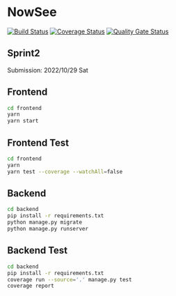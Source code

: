 # NowSee

[![Build Status](https://app.travis-ci.com/swsnu/swppfall2022-team6.svg?branch=main)](https://app.travis-ci.com/swsnu/swppfall2022-team6)
[![Coverage Status](https://coveralls.io/repos/github/swsnu/swppfall2022-team6/badge.svg?branch=main&kill_cache=1)](https://coveralls.io/github/swsnu/swppfall2022-team6?branch=main)
[![Quality Gate Status](https://sonarcloud.io/api/project_badges/measure?project=swsnu_swppfall2022-team6&metric=alert_status)](https://sonarcloud.io/dashboard?id=swsnu_swppfall2022-team6)

## Sprint2
Submission: 2022/10/29 Sat

## Frontend

```bash
cd frontend
yarn
yarn start
```

## Frontend Test

```bash
cd frontend
yarn
yarn test --coverage --watchAll=false
```

## Backend

```bash
cd backend
pip install -r requirements.txt
python manage.py migrate
python manage.py runserver
```

## Backend Test

```bash
cd backend
pip install -r requirements.txt
coverage run --source='.' manage.py test
coverage report
```
